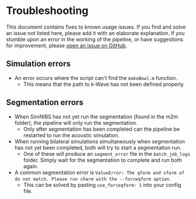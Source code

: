 # Troubleshooting
This document contains fixes to known usage issues. If you find and solve an issue not listed here, please add it with an elaborate explanation. If you stumble upon an error in the working of the pipeline, or have suggestions for improvement, please [open an issue on GitHub](https://github.com/Donders-Institute/PRESTUS/issues).

## Simulation errors
- An error occurs where the script can't find the `makeBowl.m` function.
    - This means that the path to k-Wave has not been defined properly.

## Segmentation errors
- When SimNIBS has not yet run the segmentation (found in the m2m folder), the pipeline will only run the segmentation.
    - Only after segmentation has been completed can the pipeline be restarted to run the acoustic simulation.
- When running bilateral simulations simultaneously when segmentation has not yet been completed, both will try to start a segmentation run.
    - One of these will produce an `segment_error` file in the `batch_job_logs` folder. Simply wait for the segmentation to complete and run both again.
- A common segmentation error is `ValueError: The qform and sform of do not match. Please run charm with the --forceqform option`. 
    - This can be solved by pasting `use_forceqform: 1` into your config file.
